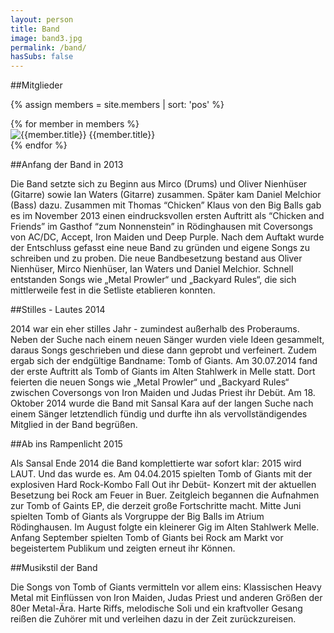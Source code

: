 ```yaml
---
layout: person
title: Band
image: band3.jpg
permalink: /band/
hasSubs: false
---
```


##Mitglieder

{% assign members = site.members | sort: 'pos' %}
<div class="members">
{% for member in members %}
	<div class="member">
		<img class="member-image" src="{{member.smallImage | prepend: "/assets/images/members/small/"}}" alt="{{member.title}}">
		<span class="member-name">{{member.title}}</span>
	</div>	
{% endfor %}
</div>

##Anfang der Band in 2013

Die Band setzte sich zu Beginn aus Mirco (Drums) und Oliver Nienhüser (Gitarre) sowie Ian Waters (Gitarre) zusammen. Später kam Daniel Melchior (Bass) dazu. Zusammen mit Thomas “Chicken” Klaus von den Big Balls gab es im November 2013 einen eindrucksvollen ersten Auftritt als “Chicken and Friends” im Gasthof “zum Nonnenstein” in Rödinghausen mit Coversongs von AC/DC, Accept, Iron Maiden und Deep Purple. 
Nach dem Auftakt wurde der Entschluss gefasst eine neue Band zu gründen und eigene Songs zu schreiben und zu proben. Die neue Bandbesetzung bestand aus Oliver Nienhüser, Mirco Nienhüser, Ian Waters und Daniel Melchior. Schnell entstanden Songs wie „Metal Prowler“ und „Backyard Rules“, die sich mittlerweile fest in die Setliste etablieren konnten.

##Stilles - Lautes 2014

2014 war ein eher stilles Jahr - zumindest außerhalb des Proberaums. Neben der Suche nach einem neuen Sänger wurden viele Ideen gesammelt, daraus Songs geschrieben und diese dann geprobt und verfeinert. Zudem ergab sich der endgültige Bandname: Tomb of Giants. Am 30.07.2014 fand der erste Auftritt als Tomb of Giants im Alten Stahlwerk in Melle statt. Dort feierten die neuen Songs wie „Metal Prowler“ und „Backyard Rules“ zwischen Coversongs von Iron Maiden und Judas Priest ihr Debüt. Am 18. Oktober 2014 wurde die Band mit Sansal Kara auf der langen Suche nach einem Sänger letztendlich fündig und durfte ihn als vervollständigendes Mitglied in der Band begrüßen.

##Ab ins Rampenlicht 2015

Als Sansal Ende 2014 die Band komplettierte war sofort klar: 2015 wird LAUT. Und das wurde es. Am 04.04.2015 spielten Tomb of Giants mit der explosiven Hard Rock-Kombo Fall Out ihr Debüt- Konzert mit der aktuellen Besetzung bei Rock am Feuer in Buer. Zeitgleich begannen die Aufnahmen zur Tomb of Gaints EP, die derzeit große Fortschritte macht. Mitte Juni spielten Tomb of Giants als Vorgruppe der Big Balls im Atrium Rödinghausen. Im August folgte ein kleinerer Gig im Alten Stahlwerk Melle. Anfang September spielten Tomb of Giants bei Rock am Markt vor begeistertem Publikum und zeigten erneut ihr Können.

##Musikstil der Band

Die Songs von Tomb of Giants vermitteln vor allem eins: Klassischen Heavy Metal mit Einflüssen von Iron Maiden, Judas Priest und anderen Größen der 80er Metal-Ära.
Harte Riffs, melodische Soli und ein kraftvoller Gesang reißen die Zuhörer mit und verleihen dazu in der Zeit zurückzureisen.